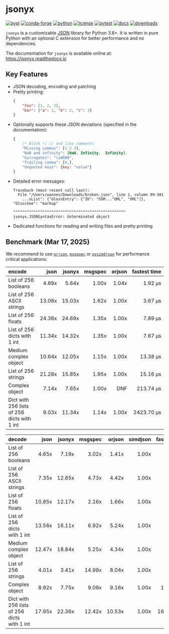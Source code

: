 # jsonyx

[![pypi](https://img.shields.io/pypi/v/jsonyx.svg)](http://pypi.org/project/jsonyx)
[![conda-forge](https://img.shields.io/conda/vn/conda-forge/jsonyx.svg)](https://anaconda.org/conda-forge/jsonyx)
[![python](https://img.shields.io/pypi/pyversions/jsonyx.svg)](http://pypi.org/project/jsonyx)
[![license](https://img.shields.io/pypi/l/jsonyx.svg)](http://pypi.org/project/jsonyx)
[![pytest](https://github.com/nineteendo/jsonyx/actions/workflows/pytest.yml/badge.svg?branch=2.1.x)](https://github.com/nineteendo/jsonyx/actions/workflows/pytest.yml)
[![docs](https://readthedocs.org/projects/jsonyx/badge/?version=stable)](https://jsonyx.readthedocs.io/en/stable/?badge=stable)
[![downloads](https://img.shields.io/pypi/dm/jsonyx.svg)](http://pypi.org/project/jsonyx)

`jsonyx` is a customizable [JSON](http://json.org) library for Python 3.8+. It
is written in pure Python with an optional C extension for better performance
and no dependencies.

The documentation for `jsonyx` is available online at: https://jsonyx.readthedocs.io

## Key Features

- JSON decoding, encoding and patching
- Pretty printing:
    ```json
    {
        "foo": [1, 2, 3],
        "bar": {"a": 1, "b": 2, "c": 3}
    }
    ```
- Optionally supports these JSON deviations (specified in the documentation):
    ```javascript
    {
        /* Block */ // and line comments
        "Missing commas": [1 2 3],
        "NaN and infinity": [NaN, Infinity, -Infinity],
        "Surrogates": "\ud800",
        "Trailing comma": [0,],
        "Unquoted keys": {key: "value"}
    }
    ```
- Detailed error messages:
    ```none
    Traceback (most recent call last):
      File "/Users/wannes/Downloads/broken.json", line 1, column 99-381
        ...sList": {"GlossEntry": {"ID": "SGM..."GML", "XML"]}, "GlossSee": "markup"
                                  ^^^^^^^^^^^^^^^^^^^^^^^^^^^^^^^^^^^^^^^^^^^^^^^^^^
    jsonyx.JSONSyntaxError: Unterminated object
    ```
- Dedicated functions for reading and writing files and pretty printing

## Benchmark (Mar 17, 2025)

We recommend to use [`orjson`](https://pypi.org/project/orjson),
[`msgspec`](https://pypi.org/project/msgspec) or
[`pysimdjson`](https://pypi.org/project/pysimdjson) for performance critical
applications:

| encode                                      |   json | jsonyx | msgspec |  orjson | fastest time |
|:--------------------------------------------|-------:|-------:|--------:|--------:|-------------:|
| List of 256 booleans                        |  4.69x |  5.64x |   1.00x |   1.04x |      1.92 μs |
| List of 256 ASCII strings                   | 13.08x | 15.03x |   1.62x |   1.00x |      3.67 μs |
| List of 256 floats                          | 24.38x | 24.69x |   1.35x |   1.00x |      7.89 μs |
| List of 256 dicts with 1 int                | 11.34x | 14.32x |   1.35x |   1.00x |      7.67 μs |
| Medium complex object                       | 10.64x | 12.05x |   1.15x |   1.00x |     13.38 μs |
| List of 256 strings                         | 21.28x | 15.85x |   1.95x |   1.00x |     15.16 μs |
| Complex object                              |  7.14x |  7.65x |   1.00x |     DNF |    213.74 μs |
| Dict with 256 lists of 256 dicts with 1 int |  9.03x | 11.34x |   1.14x |   1.00x |   2423.70 μs |

| decode                                      |   json | jsonyx | msgspec | orjson | simdjson | fastest time |
|:--------------------------------------------|-------:|-------:|--------:|-------:|---------:|-------------:|
| List of 256 booleans                        |  4.65x |  7.19x |   3.02x |  1.41x |    1.00x |      1.43 μs |
| List of 256 ASCII strings                   |  7.35x | 12.65x |   4.73x |  4.42x |    1.00x |      2.98 μs |
| List of 256 floats                          | 10.85x | 12.17x |   2.16x |  1.66x |    1.00x |      6.10 μs |
| List of 256 dicts with 1 int                | 13.56x | 16.11x |   6.92x |  5.24x |    1.00x |      6.17 μs |
| Medium complex object                       | 12.47x | 18.84x |   5.25x |  4.34x |    1.00x |      7.68 μs |
| List of 256 strings                         |  4.01x |  3.41x |  14.99x |  8.04x |    1.00x |     23.47 μs |
| Complex object                              |  8.92x |  7.75x |   9.09x |  9.16x |    1.00x |    145.17 μs |
| Dict with 256 lists of 256 dicts with 1 int | 17.95x | 22.36x |  12.42x | 10.53x |    1.00x |   1621.17 μs |
